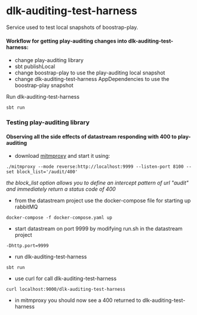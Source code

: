 
# dlk-auditing-test-harness

Service used to test local snapshots of boostrap-play. 

#### Workflow for getting play-auditing changes into dlk-auditing-test-harness:
- change play-auditing library
- sbt publishLocal
- change boostrap-play to use the play-auditing local snapshot
- change dlk-auditing-test-harness AppDependencies to use the boostrap-play snapshot

Run dlk-auditing-test-harness
```
sbt run
```

### Testing play-auditing library
#### Observing all the side effects of datastream responding with 400 to play-auditing
- download [mitmproxy](https://mitmproxy.org/downloads/) and start it using:
```
./mitmproxy --mode reverse:http://localhost:9999 --listen-port 8100 --set block_list='/audit/400'
```
*the block_list option allows you to define an intercept pattern of url "audit" and immediately return a status code of 400*

- from the datastream project use the docker-compose file for starting up rabbitMQ
```
docker-compose -f docker-compose.yaml up
```
- start datastream on port 9999 by modifying run.sh in the datastream project
```
-Dhttp.port=9999
```
- run dlk-auditing-test-harness 
```
sbt run
```
- use curl for call dlk-auditing-test-harness
```
curl localhost:9000/dlk-auditing-test-harness
```
- in mitmproxy you should now see a 400 returned to dlk-auditing-test-harness
